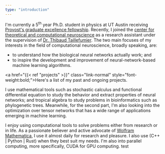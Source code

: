 ```yaml
---
type: "introduction"
---
```


I'm currently a 5<sup>th</sup> year Ph.D. student in physics at UT Austin receiving <a href="https://ph.utexas.edu/graduate/prospective-graduate-students/financial-support" class="link-normal" target="_blank">Provost's graduate excellence fellowship</a>. Recently, I joined the <a href="https://ctcn.utexas.edu/" class="link-normal" target="_blank">center for theoretical and computational neuroscience</a> as a research assistant under the supervision of <a href="https://mathneuro.cns.utexas.edu/" class="link-normal" target="_blank">Dr. Thibaud Taillefumier</a>. The two main focuses of my interests in the field of computational neuroscience, broadly speaking, are: 

- to understand how the biological neural networks actually work; and
- to inspire the development and improvement of neural-network-based machine learning algorithms.

<a href="{{< ref "projects" >}}" class="link-normal" style="font-weight:bold;">Here's a list of my past and ongoing projects.</a>    

I use mathematical tools such as stochastic calculus and functional differential equation to study the behavior and extract properties of neural networks; and tropical algebra to study problems in bioinformatics such as phylogenetic trees. Meanwhile, for the second part, I'm also looking into the optimization over tensor networks that has a wide range of applications emerging in machine learning.
 
I enjoy using computational tools to solve problems either from research or in life. As a passionate believer and active advocate of <a href="https://www.wolfram.com/mathematica/" class="link-normal mma" target="_blank">Wolfram Mathematica</a>, I use it almost daily for research and pleasure. I also use (C++ | Python | Rust) when they best suit my needs. I'm also into parallel computing, more specifically, CUDA for GPU computing. test